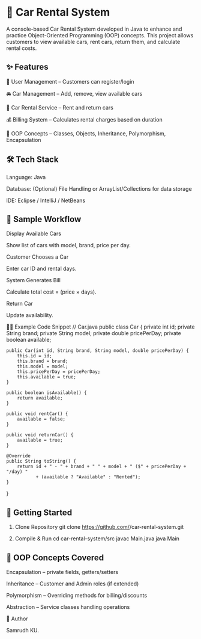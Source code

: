 # 🚗 Car Rental System

A console-based Car Rental System developed in Java to enhance and practice Object-Oriented Programming (OOP) concepts.
This project allows customers to view available cars, rent cars, return them, and calculate rental costs.

## ✨ Features

👤 User Management – Customers can register/login

🚘 Car Management – Add, remove, view available cars

🛒 Car Rental Service – Rent and return cars

💰 Billing System – Calculates rental charges based on duration

🔄 OOP Concepts – Classes, Objects, Inheritance, Polymorphism, Encapsulation

## 🛠️ Tech Stack

Language: Java

Database: (Optional) File Handling or ArrayList/Collections for data storage

IDE: Eclipse / IntelliJ / NetBeans


## 📌 Sample Workflow

Display Available Cars

Show list of cars with model, brand, price per day.

Customer Chooses a Car

Enter car ID and rental days.

System Generates Bill

Calculate total cost = (price × days).

Return Car

Update availability.

🧑‍💻 Example Code Snippet
// Car.java
public class Car {
    private int id;
    private String brand;
    private String model;
    private double pricePerDay;
    private boolean available;

    public Car(int id, String brand, String model, double pricePerDay) {
        this.id = id;
        this.brand = brand;
        this.model = model;
        this.pricePerDay = pricePerDay;
        this.available = true;
    }

    public boolean isAvailable() {
        return available;
    }

    public void rentCar() {
        available = false;
    }

    public void returnCar() {
        available = true;
    }

    @Override
    public String toString() {
        return id + " - " + brand + " " + model + " ($" + pricePerDay + "/day) " 
               + (available ? "Available" : "Rented");
    }
}

## 🚀 Getting Started
1. Clone Repository
git clone https://github.com/<your-username>/car-rental-system.git

2. Compile & Run
cd car-rental-system/src
javac Main.java
java Main

## 🎯 OOP Concepts Covered

Encapsulation – private fields, getters/setters

Inheritance – Customer and Admin roles (if extended)

Polymorphism – Overriding methods for billing/discounts

Abstraction – Service classes handling operations


👤 Author

Samrudh KU.
